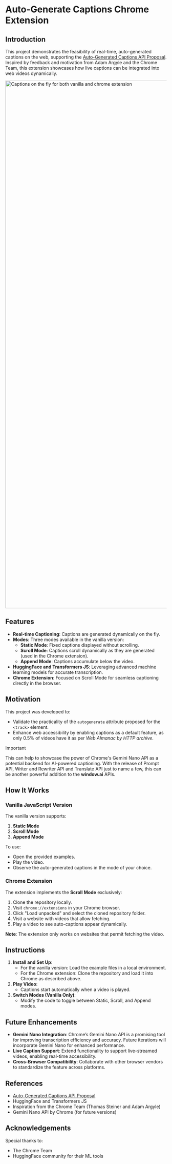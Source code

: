 # Auto-Generate Captions Chrome Extension

## Introduction

This project demonstrates the feasibility of real-time, auto-generated captions on the web, supporting the [Auto-Generated Captions API Proposal](https://github.com/yashrajbharti/auto-generate-captions-video). Inspired by feedback and motivation from Adam Argyle and the Chrome Team, this extension showcases how live captions can be integrated into web videos dynamically.

<img width="1645" alt="Captions on the fly for both vanilla and chrome extension" src="https://github.com/user-attachments/assets/579c4873-2610-40d1-b90e-a0e0625d0b93" />


## Features

- **Real-time Captioning**: Captions are generated dynamically on the fly.
- **Modes**: Three modes available in the vanilla version:
  - **Static Mode**: Fixed captions displayed without scrolling.
  - **Scroll Mode**: Captions scroll dynamically as they are generated (used in the Chrome extension).
  - **Append Mode**: Captions accumulate below the video.
- **HuggingFace and Transformers JS**: Leveraging advanced machine learning models for accurate transcription.
- **Chrome Extension**: Focused on Scroll Mode for seamless captioning directly in the browser.

## Motivation

This project was developed to:

- Validate the practicality of the `autogenerate` attribute proposed for the `<track>` element.
- Enhance web accessibility by enabling captions as a default feature, as only 0.5% of videos have it as per *Web Almanac by HTTP archive*.

> [!Important]
> This can help to showcase the power of Chrome's Gemini Nano API as a potential backend for AI-powered captioning. With the release of Prompt API, Writer and Rewriter API and Translate API just to name a few, this can be another powerful addition to the **window.ai** APIs.

## How It Works

### Vanilla JavaScript Version

The vanilla version supports:

1. **Static Mode**
2. **Scroll Mode**
3. **Append Mode**

To use:

- Open the provided examples.
- Play the video.
- Observe the auto-generated captions in the mode of your choice.

### Chrome Extension

The extension implements the **Scroll Mode** exclusively:

1. Clone the repository locally.
2. Visit `chrome://extensions` in your Chrome browser.
3. Click "Load unpacked" and select the cloned repository folder.
4. Visit a website with videos that allow fetching.
5. Play a video to see auto-captions appear dynamically.

**Note**: The extension only works on websites that permit fetching the video.

## Instructions

1. **Install and Set Up**:
   - For the vanilla version: Load the example files in a local environment.
   - For the Chrome extension: Clone the repository and load it into Chrome as described above.
2. **Play Video**:
   - Captions start automatically when a video is played.
3. **Switch Modes (Vanilla Only)**:
   - Modify the code to toggle between Static, Scroll, and Append modes.

## Future Enhancements

- **Gemini Nano Integration**:
  Chrome’s Gemini Nano API is a promising tool for improving transcription efficiency and accuracy. Future iterations will incorporate Gemini Nano for enhanced performance.
- **Live Caption Support**:
  Extend functionality to support live-streamed videos, enabling real-time accessibility.
- **Cross-Browser Compatibility**:
  Collaborate with other browser vendors to standardize the feature across platforms.

## References

- [Auto-Generated Captions API Proposal](https://github.com/yashrajbharti/auto-generate-captions-video)
- HuggingFace and Transformers JS
- Inspiration from the Chrome Team (Thomas Steiner and Adam Argyle)
- Gemini Nano API by Chrome (for future versions)

## Acknowledgements

Special thanks to:

- The Chrome Team
- HuggingFace community for their ML tools
